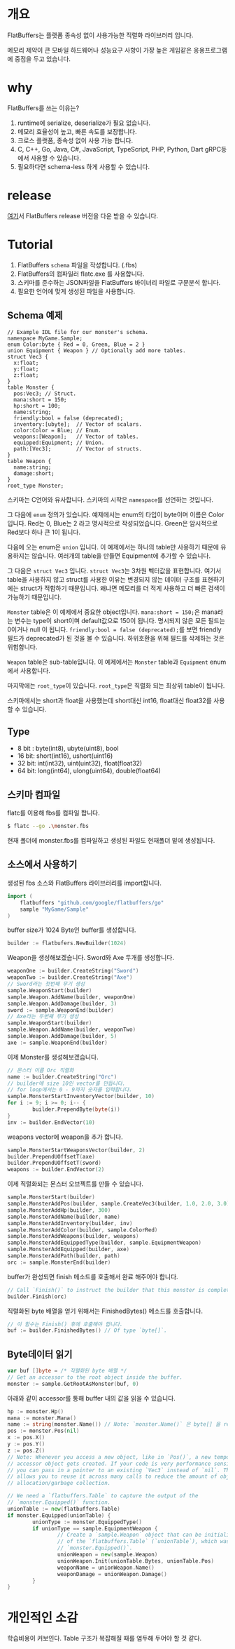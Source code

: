 # 개요
FlatBuffers는 플랫폼 종속성 없이 사용가능한 직렬화 라이브러리 입니다. 

메모리 제약이 큰 모바일 하드웨어나 성능요구 사항이 가장 높은 게임같은 응용프로그램에 중점을 두고 있습니다.

# why
FlatBuffers를 쓰는 이유는?
1. runtime에 serialize, deserialize가 필요 없습니다.
2. 메모리 효율성이 높고, 빠른 속도를 보장합니다.
3. 크로스 플랫폼, 종속성 없이 사용 가능 합니다.
4. C, C++, Go, Java, C#, JavaScript, TypeScript, PHP, Python, Dart gRPC등에서 사용할 수 있습니다.
5. 필요하다면 schema-less 하게 사용할 수 있습니다.

# release
[여기](https://github.com/google/flatbuffers/releases)서 FlatBuffers release 버전을 다운 받을 수 있습니다.

# Tutorial
1. FlatBuffers `schema` 파일을 작성합니다. (.fbs)
2. FlatBuffers의 컴파일러 flatc.exe 를 사용합니다.
3. 스키마를 준수하는 JSON파일을 FlatBuffers 바이너리 파일로 구문분석 합니다.
4. 필요한 언어에 맞게 생성된 파일을 사용합니다.

## Schema 예제
```flatbuffers
// Example IDL file for our monster's schema.
namespace MyGame.Sample;
enum Color:byte { Red = 0, Green, Blue = 2 }
union Equipment { Weapon } // Optionally add more tables.
struct Vec3 {
  x:float;
  y:float;
  z:float;
}
table Monster {
  pos:Vec3; // Struct.
  mana:short = 150;
  hp:short = 100;
  name:string;
  friendly:bool = false (deprecated);
  inventory:[ubyte];  // Vector of scalars.
  color:Color = Blue; // Enum.
  weapons:[Weapon];   // Vector of tables.
  equipped:Equipment; // Union.
  path:[Vec3];        // Vector of structs.
}
table Weapon {
  name:string;
  damage:short;
}
root_type Monster;
```
스키마는 C언어와 유사합니다. 스키마의 시작은 `namespace`를 선언하는 것입니다. 

그 다음에 `enum` 정의가 있습니다. 예제에서는 enum의 타입이 byte이며 이름은 Color 입니다.
Red는 0, Blue는 2 라고 명시적으로 작성되었습니다. Green은 암시적으로 Red보다 하나 큰 1이 됩니다.

다음에 오는 enum은 `union` 입니다. 이 예제에서는 하나의 table만 사용하기 때문에 유용하지는 않습니다. 여러개의 table을 만들면 Equipment에 추가할 수 있습니다.

그 다음은 `struct Vec3` 입니다. `struct Vec3`는 3차원 벡터값을 표현합니다. 여기서 table을 사용하지 않고 struct를 사용한 이유는 변경되지 않는 데이터 구조를 표현하기에는 struct가 적합하기 때문입니다. 왜냐면 메모리를 더 적게 사용하고 더 빠른 검색이 가능하기 때문입니다.

`Monster` table은 이 예제에서 중요한 object입니다. `mana:short = 150;`은 mana라는 변수는 type이 short이며 default값으로 150이 됩니다. 명시되지 않은 모든 필드는 0이거나 null 이 됩니다. 
`friendly:bool = false (deprecated);`를 보면 friendly 필드가 deprecated가 된 것을 볼 수 있습니다. 하위호환을 위해 필드를 삭제하는 것은 위험합니다. 

`Weapon` table은 sub-table입니다. 이 예제에서는 `Monster` table과 `Equipment` enum 에서 사용합니다. 

마지막에는 `root_type`이 있습니다. `root_type`은 직렬화 되는 최상위 table이 됩니다. 

스키마에서는 short과 float을 사용했는데 short대신 int16, float대신 float32를 사용할 수 있습니다.

## Type
* 8 bit : byte(int8), ubyte(uint8), bool
* 16 bit: short(int16), ushort(uint16)
* 32 bit: int(int32), uint(uint32), float(float32)
* 64 bit: long(int64), ulong(uint64), double(float64)

## 스키마 컴파일
flatc를 이용해 fbs를 컴파일 합니다.
```bash
$ flatc --go .\monster.fbs
```

현재 폴더에 monster.fbs를 컴파일하고 생성된 파일도 현재폴더 밑에 생성됩니다. 

## 소스에서 사용하기
생성된 fbs 소스와 FlatBuffers 라이브러리를 import합니다.
```go
import (
    flatbuffers "github.com/google/flatbuffers/go"
    sample "MyGame/Sample"
)
```
buffer size가 1024 Byte인 buffer를 생성합니다.

```go
builder := flatbufers.NewBuilder(1024)
```

Weapon을 생성해보겠습니다. Sword와 Axe 두개를 생성합니다.

```go
weaponOne := builder.CreateString("Sword")
weaponTwo := builder.CreateString("Axe")
// Sword라는 첫번째 무기 생성
sample.WeaponStart(builder)
sample.Weapon.AddName(builder, weaponOne)
sample.Weapon.AddDamage(builder, 3)
sword := sample.WeaponEnd(builder)
// Axe라는 두번째 무기 생성
sample.WeaponStart(builder)
sample.Weapon.AddName(builder, weaponTwo)
sample.Weapon.AddDamage(builder, 5)
axe := sample.WeaponEnd(builder)
```

이제 Monster를 생성해보겠습니다.
```go
// 몬스터 이름 Orc 직렬화
name := builder.CreateString("Orc")
// builder에 size 10인 vector를 만듭니다.
// for loop에서는 0 - 9까지 숫자를 입력합니다.
sample.MonsterStartInventoryVector(builder, 10)
for i := 9; i >= 0; i-- {
        builder.PrependByte(byte(i))
}
inv := builder.EndVector(10)
```

weapons vector에 weapon을 추가 합니다.
```go
sample.MonsterStartWeaponsVector(builder, 2)
builder.PrependUOffsetT(axe)
builder.PrependUOffsetT(sword)
weapons := builder.EndVector(2)
```

이제 직렬화되는 몬스터 오브젝트를 만들 수 있습니다. 
```go
sample.MonsterStart(builder)
sample.MonsterAddPos(builder, sample.CreateVec3(builder, 1.0, 2.0, 3.0))
sample.MonsterAddHp(builder, 300)
sample.MonsterAddName(builder, name)
sample.MonsterAddInventory(builder, inv)
sample.MonsterAddColor(builder, sample.ColorRed)
sample.MonsterAddWeapons(builder, weapons)
sample.MonsterAddEquippedType(builder, sample.EquipmentWeapon)
sample.MonsterAddEquipped(builder, axe)
sample.MonsterAddPath(builder, path)
orc := sample.MonsterEnd(builder)
```

buffer가 완성되면 finish 메소드를 호출해서 완료 해주어야 합니다.
```go
// Call `Finish()` to instruct the builder that this monster is complete.
builder.Finish(orc)
```

직렬화된 byte 배열을 얻기 위해서는 FinishedBytes() 메소드를 호출합니다.
```go
// 이 함수는 Finish() 후에 호출해야 합니다.
buf := builder.FinishedBytes() // Of type `byte[]`.
```

## Byte데이터 읽기
```go
var buf []byte = /* 직렬화된 byte 배열 */
// Get an accessor to the root object inside the buffer.
monster := sample.GetRootAsMonster(buf, 0)
```

아래와 같이 accessor를 통해 buffer 내의 값을 읽을 수 있습니다.
```go
hp := monster.Hp()
mana := monster.Mana()
name := string(monster.Name()) // Note: `monster.Name()` 은 byte[] 을 return 합니다.
pos := monster.Pos(nil)
x := pos.X()
y := pos.Y()
z := pos.Z()
// Note: Whenever you access a new object, like in `Pos()`, a new temporary
// accessor object gets created. If your code is very performance sensitive,
// you can pass in a pointer to an existing `Vec3` instead of `nil`. This
// allows you to reuse it across many calls to reduce the amount of object
// allocation/garbage collection.

// We need a `flatbuffers.Table` to capture the output of the
// `monster.Equipped()` function.
unionTable := new(flatbuffers.Table)
if monster.Equipped(unionTable) {
        unionType := monster.EquippedType()
        if unionType == sample.EquipmentWeapon {
                // Create a `sample.Weapon` object that can be initialized with the contents
                // of the `flatbuffers.Table` (`unionTable`), which was populated by
                // `monster.Equipped()`.
                unionWeapon = new(sample.Weapon)
                unionWeapon.Init(unionTable.Bytes, unionTable.Pos)
                weaponName = unionWeapon.Name()
                weaponDamage = unionWeapon.Damage()
        }
}
```

# 개인적인 소감
학습비용이 커보인다. Table 구조가 복잡해질 때를 염두해 두어야 할 것 같다.